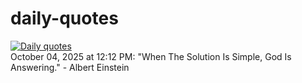 # daily-quotes
[![Daily quotes](https://github.com/ceepu8/daily-quotes/actions/workflows/daily-quote.yml/badge.svg)](https://github.com/ceepu8/daily-quotes/actions/workflows/daily-quote.yml)<br/>
October 04, 2025 at 12:12 PM: "When The Solution Is Simple, God Is Answering." - Albert Einstein
